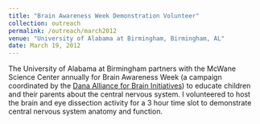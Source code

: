 ```yaml
---
title: "Brain Awareness Week Demonstration Volunteer"
collection: outreach
permalink: /outreach/march2012
venue: "University of Alabama at Birmingham, Birmingham, AL"
date: March 19, 2012
---
```


The University of Alabama at Birmingham partners with the McWane Science Center annually for Brain Awareness Week (a campaign coordinated by the <a href="https://www.dana.org/About/DABI/" target="_blank">Dana Alliance for Brain Initiatives</a>) to educate children and their parents about the central nervous system. I volunteered to host the brain and eye dissection activity for a 3 hour time slot to demonstrate central nervous system anatomy and function.